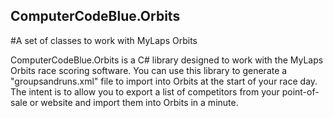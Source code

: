 ## ComputerCodeBlue.Orbits
#A set of classes to work with MyLaps Orbits

ComputerCodeBlue.Orbits is a C# library designed to work with the MyLaps Orbits race scoring software. You can use this library to generate a "groupsandruns.xml" file to import into Orbits at the start of your race day. The intent is to allow you to export a list of competitors from your point-of-sale or website and import them into Orbits in a minute.

